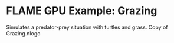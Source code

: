# FLAME GPU Example: Grazing

Simulates a predator-prey situation with turtles and grass. Copy of Grazing.nlogo